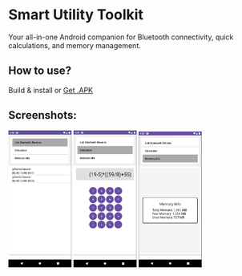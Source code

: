 # Smart Utility Toolkit
Your all-in-one Android companion for Bluetooth connectivity, quick calculations, and memory management.

## How to use?
Build & install or [Get .APK](https://github.com/danialtavakoli/Menu_Application/blob/master/apk/Menu_Application.apk)

## Screenshots:
<p float="left">
  <img src="https://github.com/danialtavakoli/Menu_Application/blob/master/Screenshots/Bluetooth_Devices.jpg" width="25%" >
  <img src="https://github.com/danialtavakoli/Menu_Application/blob/master/Screenshots/Calculator.jpg" width="25%" >
  <img src="https://github.com/danialtavakoli/Menu_Application/blob/master/Screenshots/Memory_Information.jpg" width="25%" >
</p>
